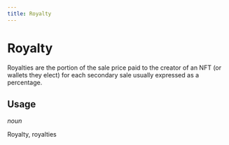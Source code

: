 ```yaml
---
title: Royalty
---
```


# Royalty

Royalties are the portion of the sale price paid to the creator of an NFT (or wallets they elect) for each secondary sale usually expressed as a percentage.

## Usage

_noun_

Royalty, royalties